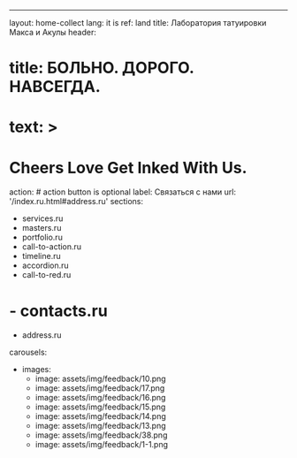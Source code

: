 ---
layout: home-collect
lang: it is
ref: land
title: Лаборатория татуировки Макса и Акулы
header:
#  title: БОЛЬНО. ДОРОГО. НАВСЕГДА.
#  text: >
#    Cheers Love Get Inked With Us.
  action: # action button is optional
    label: Связаться с нами
    url: '/index.ru.html#address.ru'
sections:
  - services.ru
  - masters.ru
  - portfolio.ru
  - call-to-action.ru
  - timeline.ru
  - accordion.ru
  - call-to-red.ru
 # - contacts.ru
  - address.ru


carousels:
  - images:
    - image: assets/img/feedback/10.png
    - image: assets/img/feedback/17.png
    - image: assets/img/feedback/16.png
    - image: assets/img/feedback/15.png
    - image: assets/img/feedback/14.png
    - image: assets/img/feedback/13.png
    - image: assets/img/feedback/38.png
    - image: assets/img/feedback/1-1.png
